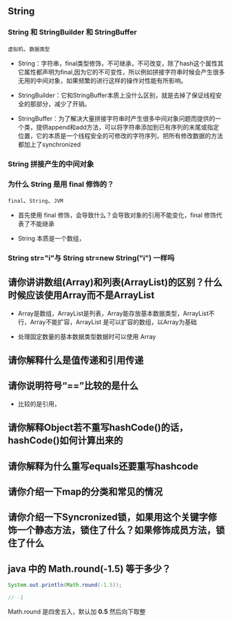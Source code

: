 ## String

### String 和 StringBuilder 和 StringBuffer
`虚拟机`、`数据类型`  
- String：字符串，final类型修饰，不可继承，不可改变，除了hash这个属性其它属性都声明为final,因为它的不可变性，所以例如拼接字符串时候会产生很多无用的中间对象，如果频繁的进行这样的操作对性能有所影响。

- StringBuilder：它和StringBuffer本质上没什么区别，就是去掉了保证线程安全的那部分，减少了开销。

- StringBuffer：为了解决大量拼接字符串时产生很多中间对象问题而提供的一个类，提供append和add方法，可以将字符串添加到已有序列的末尾或指定位置，它的本质是一个线程安全的可修改的字符序列，把所有修改数据的方法都加上了synchronized

###  String 拼接产生的中间对象

### 为什么 String 是用 final 修饰的？
`final`、`String`、`JVM`
- 首先使用 final 修饰，会导致什么？会导致对象的引用不能变化，final 修饰代表了不能继承

- String 本质是一个数组，

### String str="i"与 String str=new String("i") 一样吗


## 请你讲讲数组(Array)和列表(ArrayList)的区别？什么时候应该使用Array而不是ArrayList

- Array是数组，ArrayList是列表，Array能存放基本数据类型，ArrayList不行，Array不能扩容，ArrayList 是可以扩容的数组，以Array为基础

- 处理固定数量的基本数据类型数据时可以使用 Array

## 请你解释什么是值传递和引用传递



## 请你说明符号“==”比较的是什么

- 比较的是引用，

## 请你解释Object若不重写hashCode()的话，hashCode()如何计算出来的

## 请你解释为什么重写equals还要重写hashcode

## 请你介绍一下map的分类和常见的情况

## 请你介绍一下Syncronized锁，如果用这个关键字修饰一个静态方法，锁住了什么？如果修饰成员方法，锁住了什么


## java 中的 Math.round(-1.5) 等于多少？
```java
System.out.println(Math.round(-1.5));

// -1
```
Math.round 是四舍五入，默认加 **0.5** 然后向下取整